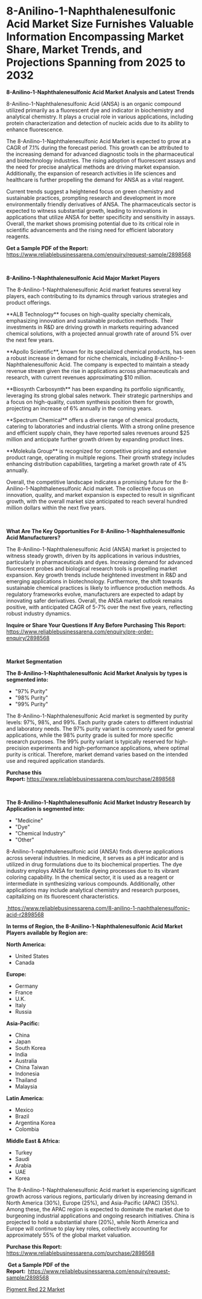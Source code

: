 <p><h1>8-Anilino-1-Naphthalenesulfonic Acid Market Size Furnishes Valuable Information Encompassing Market Share, Market Trends, and Projections Spanning from 2025 to 2032</h1></p><p><strong>8-Anilino-1-Naphthalenesulfonic Acid Market Analysis and Latest Trends</strong></p>
<p><p>8-Anilino-1-Naphthalenesulfonic Acid (ANSA) is an organic compound utilized primarily as a fluorescent dye and indicator in biochemistry and analytical chemistry. It plays a crucial role in various applications, including protein characterization and detection of nucleic acids due to its ability to enhance fluorescence.</p><p>The 8-Anilino-1-Naphthalenesulfonic Acid Market is expected to grow at a CAGR of 7.1% during the forecast period. This growth can be attributed to the increasing demand for advanced diagnostic tools in the pharmaceutical and biotechnology industries. The rising adoption of fluorescent assays and the need for precise analytical methods are driving market expansion. Additionally, the expansion of research activities in life sciences and healthcare is further propelling the demand for ANSA as a vital reagent.</p><p>Current trends suggest a heightened focus on green chemistry and sustainable practices, prompting research and development in more environmentally friendly derivatives of ANSA. The pharmaceuticals sector is expected to witness substantial growth, leading to innovations in applications that utilize ANSA for better specificity and sensitivity in assays. Overall, the market shows promising potential due to its critical role in scientific advancements and the rising need for efficient laboratory reagents.</p></p>
<p><strong>Get a Sample PDF of the Report:&nbsp;</strong> <a href="https://www.reliablebusinessarena.com/enquiry/request-sample/2898568?utm_campaign=2805&utm_medium=2&utm_source=Github&utm_content=ia&utm_term=15032025&utm_id=8-anilino-1-naphthalenesulfonic-acid">https://www.reliablebusinessarena.com/enquiry/request-sample/2898568</a></p>
<p>&nbsp;</p>
<p><strong>8-Anilino-1-Naphthalenesulfonic Acid Major Market Players</strong></p>
<p><p>The 8-Anilino-1-Naphthalenesulfonic Acid market features several key players, each contributing to its dynamics through various strategies and product offerings.</p><p>**ALB Technology** focuses on high-quality specialty chemicals, emphasizing innovation and sustainable production methods. Their investments in R&D are driving growth in markets requiring advanced chemical solutions, with a projected annual growth rate of around 5% over the next few years. </p><p>**Apollo Scientific**, known for its specialized chemical products, has seen a robust increase in demand for niche chemicals, including 8-Anilino-1-Naphthalenesulfonic Acid. The company is expected to maintain a steady revenue stream given the rise in applications across pharmaceuticals and research, with current revenues approximating $10 million.</p><p>**Biosynth Carbosynth** has been expanding its portfolio significantly, leveraging its strong global sales network. Their strategic partnerships and a focus on high-quality, custom synthesis position them for growth, projecting an increase of 6% annually in the coming years.</p><p>**Spectrum Chemical** offers a diverse range of chemical products, catering to laboratories and industrial clients. With a strong online presence and efficient supply chain, they have reported sales revenues around $25 million and anticipate further growth driven by expanding product lines.</p><p>**Molekula Group** is recognized for competitive pricing and extensive product range, operating in multiple regions. Their growth strategy includes enhancing distribution capabilities, targeting a market growth rate of 4% annually.</p><p>Overall, the competitive landscape indicates a promising future for the 8-Anilino-1-Naphthalenesulfonic Acid market. The collective focus on innovation, quality, and market expansion is expected to result in significant growth, with the overall market size anticipated to reach several hundred million dollars within the next five years.</p></p>
<p>&nbsp;</p>
<p><strong>What Are The Key Opportunities For 8-Anilino-1-Naphthalenesulfonic Acid Manufacturers?</strong></p>
<p><p>The 8-Anilino-1-Naphthalenesulfonic Acid (ANSA) market is projected to witness steady growth, driven by its applications in various industries, particularly in pharmaceuticals and dyes. Increasing demand for advanced fluorescent probes and biological research tools is propelling market expansion. Key growth trends include heightened investment in R&D and emerging applications in biotechnology. Furthermore, the shift towards sustainable chemical practices is likely to influence production methods. As regulatory frameworks evolve, manufacturers are expected to adapt by innovating safer derivatives. Overall, the ANSA market outlook remains positive, with anticipated CAGR of 5-7% over the next five years, reflecting robust industry dynamics.</p></p>
<p><strong>Inquire or Share Your Questions If Any Before Purchasing This Report:</strong> <a href="https://www.reliablebusinessarena.com/enquiry/pre-order-enquiry/2898568?utm_campaign=2805&utm_medium=2&utm_source=Github&utm_content=ia&utm_term=15032025&utm_id=8-anilino-1-naphthalenesulfonic-acid">https://www.reliablebusinessarena.com/enquiry/pre-order-enquiry/2898568</a></p>
<p>&nbsp;</p>
<p><strong>Market Segmentation</strong></p>
<p><strong>The 8-Anilino-1-Naphthalenesulfonic Acid Market Analysis by types is segmented into:</strong></p>
<p><ul><li>"97% Purity"</li><li>"98% Purity"</li><li>"99% Purity"</li></ul></p>
<p><p>The 8-Anilino-1-Naphthalenesulfonic Acid market is segmented by purity levels: 97%, 98%, and 99%. Each purity grade caters to different industrial and laboratory needs. The 97% purity variant is commonly used for general applications, while the 98% purity grade is suited for more specific research purposes. The 99% purity variant is typically reserved for high-precision experiments and high-performance applications, where optimal purity is critical. Therefore, market demand varies based on the intended use and required application standards.</p></p>
<p><strong>Purchase this Report:&nbsp;</strong><a href="https://www.reliablebusinessarena.com/purchase/2898568?utm_campaign=2805&utm_medium=2&utm_source=Github&utm_content=ia&utm_term=15032025&utm_id=8-anilino-1-naphthalenesulfonic-acid">https://www.reliablebusinessarena.com/purchase/2898568</a></p>
<p>&nbsp;</p>
<p><strong>The 8-Anilino-1-Naphthalenesulfonic Acid Market Industry Research by Application is segmented into:</strong></p>
<p><ul><li>"Medicine"</li><li>"Dye"</li><li>"Chemical Industry"</li><li>"Other"</li></ul></p>
<p><p>8-Anilino-1-naphthalenesulfonic acid (ANSA) finds diverse applications across several industries. In medicine, it serves as a pH indicator and is utilized in drug formulations due to its biochemical properties. The dye industry employs ANSA for textile dyeing processes due to its vibrant coloring capability. In the chemical sector, it is used as a reagent or intermediate in synthesizing various compounds. Additionally, other applications may include analytical chemistry and research purposes, capitalizing on its fluorescent characteristics.</p></p>
<p><a href="https://www.reliablebusinessarena.com/8-anilino-1-naphthalenesulfonic-acid-r2898568?utm_campaign=2805&utm_medium=2&utm_source=Github&utm_content=ia&utm_term=15032025&utm_id=8-anilino-1-naphthalenesulfonic-acid">&nbsp;https://www.reliablebusinessarena.com/8-anilino-1-naphthalenesulfonic-acid-r2898568</a></p>
<p><strong>In terms of Region, the 8-Anilino-1-Naphthalenesulfonic Acid Market Players available by Region are:</strong></p>
<p>
    <p> <strong> North America: </strong>
        <ul>
            <li>United States</li>
            <li>Canada</li>
        </ul>
        </p> 
    <p> <strong> Europe: </strong>
        <ul>
            <li>Germany</li>
            <li>France</li>
            <li>U.K.</li>
            <li>Italy</li>
            <li>Russia</li>
        </ul>
        </p> 
    <p> <strong> Asia-Pacific: </strong>
        <ul>
            <li>China</li>
            <li>Japan</li>
            <li>South Korea</li>
            <li>India</li>
            <li>Australia</li>
            <li>China Taiwan</li>
            <li>Indonesia</li>
            <li>Thailand</li>
            <li>Malaysia</li>
        </ul>
        </p> 
    <p> <strong> Latin America: </strong>
        <ul>
            <li>Mexico</li>
            <li>Brazil</li>
            <li>Argentina Korea</li>
            <li>Colombia</li>
        </ul>
        </p> 
    <p> <strong> Middle East & Africa: </strong>
        <ul>
            <li>Turkey</li>
            <li>Saudi</li>
            <li>Arabia</li>
            <li>UAE</li>
            <li>Korea</li>
        </ul>
    </p>
    </p>
<p><p>The 8-Anilino-1-Naphthalenesulfonic Acid market is experiencing significant growth across various regions, particularly driven by increasing demand in North America (30%), Europe (25%), and Asia-Pacific (APAC) (35%). Among these, the APAC region is expected to dominate the market due to burgeoning industrial applications and ongoing research initiatives. China is projected to hold a substantial share (20%), while North America and Europe will continue to play key roles, collectively accounting for approximately 55% of the global market valuation.</p></p>
<p><strong>Purchase this Report: </strong><a href="https://www.reliablebusinessarena.com/purchase/2898568?utm_campaign=2805&utm_medium=2&utm_source=Github&utm_content=ia&utm_term=15032025&utm_id=8-anilino-1-naphthalenesulfonic-acid">https://www.reliablebusinessarena.com/purchase/2898568</a></p>
<p>&nbsp;<strong>Get a Sample PDF of the Report:&nbsp;&nbsp;</strong><a href="https://www.reliablebusinessarena.com/enquiry/request-sample/2898568?utm_campaign=2805&utm_medium=2&utm_source=Github&utm_content=ia&utm_term=15032025&utm_id=8-anilino-1-naphthalenesulfonic-acid">https://www.reliablebusinessarena.com/enquiry/request-sample/2898568</a></p>
<p><strong></strong></p>
<p><p><a href="https://github.com/meuskocov/Market-Research-Report-List-1/blob/main/pigment-red-22-market.md?utm_campaign=2805&utm_medium=2&utm_source=Github&utm_content=ia&utm_term=15032025&utm_id=8-anilino-1-naphthalenesulfonic-acid">Pigment Red 22 Market</a></p></p>